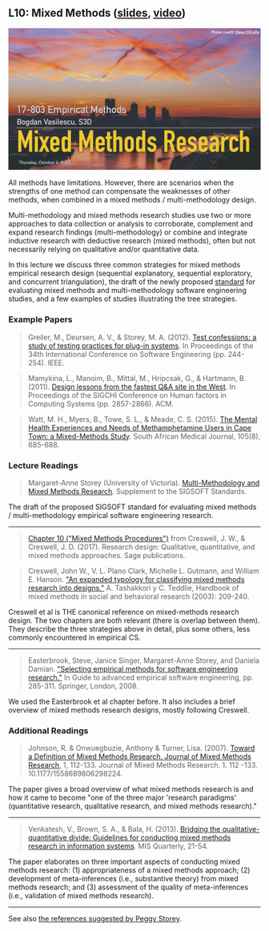 ## L10: Mixed Methods ([slides](../slides/10-mixed-methods.pdf), [video](https://youtu.be/jzjjhUwocrM))

[![Lecture10-Mixed-Methods](../assets/images/10-mixed-methods.jpeg)](../slides/10-mixed-methods.pdf)

All methods have limitations. However, there are scenarios when the strengths of one method can compensate the weaknesses of other methods, when combined in a mixed methods / multi-methodology design.

Multi-methodology and mixed methods research studies use two or more approaches to data collection or analysis to corroborate, complement and expand research findings (multi-methodology) or combine and integrate inductive research with deductive research (mixed methods), often but not necessarily relying on qualitative and/or quantitative data.

In this lecture we discuss three common strategies for mixed methods empirical research design (sequential explanatory, sequential exploratory, and concurrent triangulation), the draft of the newly proposed [standard](https://github.com/margaretstorey/mixed-methods) for evaluating mixed methods and multi-methodology software engineering studies, and a few examples of studies illustrating the tree strategies.


### Example Papers

> Greiler, M., Deursen, A. V., & Storey, M. A. (2012). [Test confessions: a study of testing practices for plug-in systems](https://www.michaelagreiler.com/wp-content/uploads/2020/03/TUD-SERG-2011-010-Test-Confessions.pdf). In Proceedings of the 34th International Conference on Software Engineering (pp. 244-254). IEEE.


> Mamykina, L., Manoim, B., Mittal, M., Hripcsak, G., & Hartmann, B. (2011). [Design lessons from the fastest Q&A site in the West](http://bid.berkeley.edu/files/papers/mamykina-stackoverflow-chi2011.pdf). In Proceedings of the SIGCHI Conference on Human factors in Computing Systems (pp. 2857-2866). ACM.

> Watt, M. H., Myers, B., Towe, S. L., & Meade, C. S. (2015). [The Mental Health Experiences and Needs of Methamphetamine Users in Cape Town: a Mixed-Methods Study](https://www.ajol.info/index.php/samj/article/view/127026/116544). South African Medical Journal, 105(8), 685-688.

### Lecture Readings

> Margaret-Anne Storey (University of Victoria). [Multi-Methodology and Mixed Methods Research](https://github.com/margaretstorey/mixed-methods).
Supplement to the SIGSOFT Standards. 

The draft of the proposed SIGSOFT standard for evaluating mixed methods / multi-methodology empirical software engineering research.

--- 

> [Chapter 10 ("Mixed Methods Procedures")](https://www.homeworkmarket.com/files/creswell2014mixedmethodsprocedures.pdf) from Creswell, J. W., & Creswell, J. D. (2017). Research design: Qualitative, quantitative, and mixed methods approaches. Sage publications.

> Creswell, John W., V. L. Plano Clark, Michelle L. Gutmann, and William E. Hanson. ["An expanded typology for classifying mixed methods research into designs."](https://us.corwin.com/sites/default/files/upm-binaries/19291_Chapter_7.pdf) A. Tashakkori y C. Teddlie, Handbook of mixed methods in social and behavioral research (2003): 209-240.

Creswell et al is THE canonical reference on mixed-methods research design. The two chapters are both relevant (there is overlap between them). They describe the three strategies above in detail, plus some others, less commonly encountered in empirical CS.

---

> Easterbrook, Steve, Janice Singer, Margaret-Anne Storey, and Daniela Damian. ["Selecting empirical methods for software engineering research."](http://maveric0.uwaterloo.ca/~migod/846/papers/easterbrookChapter.pdf) In Guide to advanced empirical software engineering, pp. 285-311. Springer, London, 2008.

We used the Easterbrook et al chapter before. It also includes a brief overview of mixed methods research designs, mostly following Creswell.

### Additional Readings

> Johnson, R. & Onwuegbuzie, Anthony & Turner, Lisa. (2007). [Toward a Definition of Mixed Methods Research. Journal of Mixed Methods Research](https://citeseerx.ist.psu.edu/viewdoc/download?doi=10.1.1.531.3967&rep=rep1&type=pdf), 1, 112-133. Journal of Mixed Methods Research. 1. 112 -133. 10.1177/1558689806298224.

The paper gives a broad overview of what mixed methods research is and how it came to become "one of the three major 'research paradigms' (quantitative research, qualitative research, and mixed methods research)." 

---

> Venkatesh, V., Brown, S. A., & Bala, H. (2013). [Bridging the qualitative-quantitative divide: Guidelines for conducting mixed methods research in information systems](http://site.iugaza.edu.ps/kdahleez/files/2014/02/44-BRIDGING-THE-QUALITATIVE-QUANTITATIVE-DIVIDE-GUIDELINES-FOR-CONDUCTING-MIXED-METHODS-RESEARCH-IN-INFORMATION-SYSTEMS-2013.pdf). MIS Quarterly, 21-54.

The paper elaborates on three important aspects of conducting mixed methods research: (1) appropriateness of a mixed methods approach; (2) development of meta-inferences (i.e., substantive theory) from mixed methods research; and (3) assessment of the quality of meta-inferences (i.e., validation of mixed methods research). 

--- 

See also [the references suggested by Peggy Storey](https://github.com/margaretstorey/mixed-methods/blob/main/mixed-methods.md#suggested-readings-in-progress).